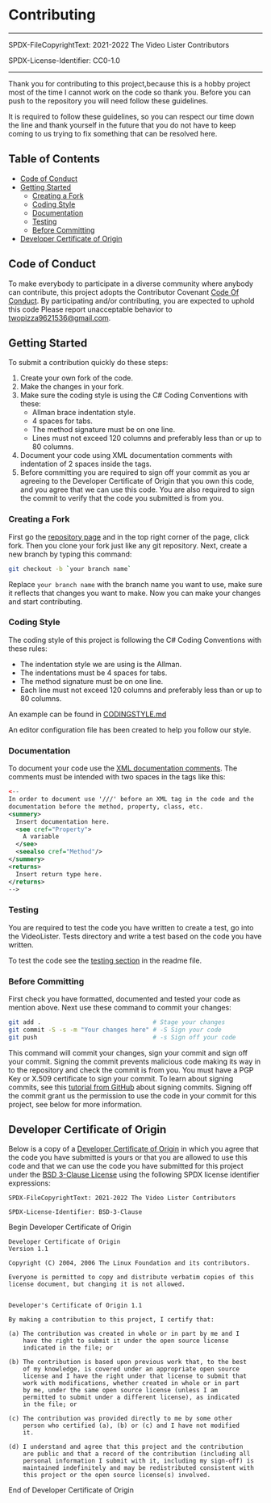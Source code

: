 # Contributing

---

SPDX-FileCopyrightText: 2021-2022 The Video Lister Contributors

SPDX-License-Identifier: CC0-1.0

---

Thank you for contributing to this project,because this is a hobby project most
of the time I cannot work on the code so thank you. Before you can push to the
repository you will need follow these guidelines.

It is required to follow these guidelines, so you can respect our time down the
line and thank yourself in the future that you do not have to keep coming to us
trying to fix something that can be resolved here.

## Table of Contents

- [Code of Conduct](#code-of-conduct)
- [Getting Started](#getting-started)
  - [Creating a Fork](#creating-a-fork)
  - [Coding Style](#coding-style)
  - [Documentation](#documentation)
  - [Testing](#testing)
  - [Before Committing](#before-committing)
- [Developer Certificate of Origin](#developer-certificate-of-origin)

## Code of Conduct

To make everybody to participate in a diverse community where anybody can
contribute, this project adopts the Contributor Covenant
[Code Of Conduct](CODE_OF_CONDUCT.md). By participating and/or contributing, you
are expected to uphold this code Please report unacceptable behavior to
<twopizza9621536@gmail.com>.

## Getting Started

To submit a contribution quickly do these steps:

1. Create your own fork of the code.
2. Make the changes in your fork.
3. Make sure the coding style is using the C# Coding Conventions with these:
    - Allman brace indentation style.
    - 4 spaces for tabs.
    - The method signature must be on one line.
    - Lines must not exceed 120 columns and preferably less than or up to 80
      columns.
4. Document your code using XML documentation comments with indentation of 2
   spaces inside the tags.
5. Before committing you are required to sign off your commit as you ar
   agreeing to the Developer Certificate of Origin that you own this code, and
   you agree that we can use this code. You are also required to sign the commit
   to verify that the code you submitted is from you.

### Creating a Fork

First go the [repository page][1] and in the top right corner of the page,
click fork. Then you clone your fork just like any git repository. Next, create
a new branch by typing this command:

```bash
git checkout -b `your branch name`
```

Replace `your branch name` with the branch name you want to use, make sure it
reflects that changes you want to make. Now you can make your changes and start
contributing.

### Coding Style

The coding style of this project is following the C# Coding Conventions with
these rules:

- The indentation style we are using is the Allman.
- The indentations must be 4 spaces for tabs.
- The method signature must be on one line.
- Each line must not exceed 120 columns and preferably less than or up to 80
  columns.

An example can be found in [CODINGSTYLE.md](CODINGSTYLE.md)

An editor configuration file has been created to help you follow our style.

### Documentation

To document your code use the [XML documentation comments][2]. The comments must
be intended with two spaces in the tags like this:

```xml
<--
In order to document use '///' before an XML tag in the code and the
documentation before the method, property, class, etc.
<summery>
  Insert documentation here.
  <see cref="Property">
    A variable
  </see>
  <seealso cref="Method"/>
</summery>
<returns>
  Insert return type here.
</returns>
-->
```

### Testing

You are required to test the code you have written to create a test, go into the
VideoLister. Tests directory and write a test based on the code you have written.

To test the code see the [testing section](README.md#testing) in the readme
file.

### Before Committing

First check you have formatted, documented and tested your code as mention
above. Next use these command to commit your changes:

```bash
git add .                               # Stage your changes
git commit -S -s -m "Your changes here" # -S Sign your code
git push                                # -s Sign off your code
```

This command will commit your changes, sign your commit and sign off your
commit. Signing the commit prevents malicious code making its way in to the
repository and check the commit is from you. You must have a PGP Key or X.509
certificate to sign your commit. To learn about signing commits, see this
[tutorial from GitHub][3] about signing commits. Signing off the commit grant us
the permission to use the code in your commit for this project, see below for
more information.

## Developer Certificate of Origin

Below is a copy of a [Developer Certificate of Origin][4] in which you agree
that the code you have submitted is yours or that you are allowed to use this
code and that we can use the code you have submitted for this project under the
[BSD 3-Clause License](LICENSE) using the following SPDX license identifier
expressions:

```text
SPDX-FileCopyrightText: 2021-2022 The Video Lister Contributors

SPDX-License-Identifier: BSD-3-Clause
```

Begin Developer Certificate of Origin

```text
Developer Certificate of Origin
Version 1.1

Copyright (C) 2004, 2006 The Linux Foundation and its contributors.

Everyone is permitted to copy and distribute verbatim copies of this
license document, but changing it is not allowed.


Developer's Certificate of Origin 1.1

By making a contribution to this project, I certify that:

(a) The contribution was created in whole or in part by me and I
    have the right to submit it under the open source license
    indicated in the file; or

(b) The contribution is based upon previous work that, to the best
    of my knowledge, is covered under an appropriate open source
    license and I have the right under that license to submit that
    work with modifications, whether created in whole or in part
    by me, under the same open source license (unless I am
    permitted to submit under a different license), as indicated
    in the file; or

(c) The contribution was provided directly to me by some other
    person who certified (a), (b) or (c) and I have not modified
    it.

(d) I understand and agree that this project and the contribution
    are public and that a record of the contribution (including all
    personal information I submit with it, including my sign-off) is
    maintained indefinitely and may be redistributed consistent with
    this project or the open source license(s) involved.
```

End of Developer Certificate of Origin

[1]: <https://github.com/TwoPizza9621536/VideoLister>
[2]: <https://docs.microsoft.com/dotnet/csharp/language-reference/xmldoc/>
[3]: <https://docs.github.com/en/authentication/managing-commit-signature-verification>
[4]: <https://developercertificate.org>
